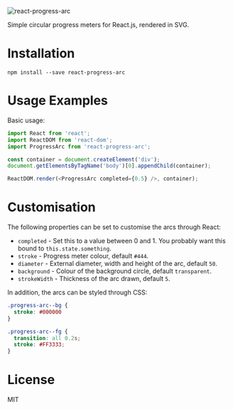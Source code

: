 ![react-progress-arc](https://cloud.githubusercontent.com/assets/316538/11975797/be322a88-a971-11e5-9719-adcbf2a93cca.png)

Simple circular progress meters for React.js, rendered in SVG.

Installation
============

```
npm install --save react-progress-arc
```

Usage Examples
==============

Basic usage:

```javascript
import React from 'react';
import ReactDOM from 'react-dom';
import ProgressArc from 'react-progress-arc';

const container = document.createElement('div');
document.getElementsByTagName('body')[0].appendChild(container);

ReactDOM.render(<ProgressArc completed={0.5} />, container);
```

Customisation
=============

The following properties can be set to customise the arcs through React:

+ `completed` - Set this to a value between 0 and 1. You probably want this bound to `this.state.something`.
+ `stroke` - Progress meter colour, default `#444`.
+ `diameter` - External diameter, width and height of the arc, default `50`.
+ `background` - Colour of the background circle, default `transparent`.
+ `strokeWidth` - Thickness of the arc drawn, default `5`.

In addition, the arcs can be styled through CSS:

```css
.progress-arc--bg {
  stroke: #000000
}

.progress-arc--fg {
  transition: all 0.2s;
  stroke: #FF3333;
}
```

License
=======
MIT
